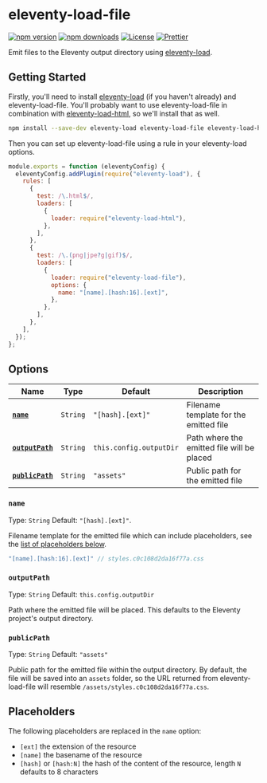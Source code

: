 # eleventy-load-file

[![npm version][npm-version-src]][npm-version-href]
[![npm downloads][npm-downloads-src]][npm-downloads-href]
[![License][license-src]][license-href]
[![Prettier][prettier-src]][prettier-href]

Emit files to the Eleventy output directory using [eleventy-load](https://github.com/gregives/eleventy-load).

## Getting Started

Firstly, you'll need to install [eleventy-load](https://github.com/gregives/eleventy-load) (if you haven't already) and eleventy-load-file. You'll probably want to use eleventy-load-file in combination with [eleventy-load-html](https://github.com/gregives/eleventy-load-html), so we'll install that as well.

```sh
npm install --save-dev eleventy-load eleventy-load-file eleventy-load-html
```

Then you can set up eleventy-load-file using a rule in your eleventy-load options.

```js
module.exports = function (eleventyConfig) {
  eleventyConfig.addPlugin(require("eleventy-load"), {
    rules: [
      {
        test: /\.html$/,
        loaders: [
          {
            loader: require("eleventy-load-html"),
          },
        ],
      },
      {
        test: /\.(png|jpe?g|gif)$/,
        loaders: [
          {
            loader: require("eleventy-load-file"),
            options: {
              name: "[name].[hash:16].[ext]",
            },
          },
        ],
      },
    ],
  });
};
```

## Options

| Name                            | Type     | Default                 | Description                                |
| ------------------------------- | -------- | ----------------------- | ------------------------------------------ |
| [**`name`**](#name)             | `String` | `"[hash].[ext]"`        | Filename template for the emitted file     |
| [**`outputPath`**](#outputpath) | `String` | `this.config.outputDir` | Path where the emitted file will be placed |
| [**`publicPath`**](#publicpath) | `String` | `"assets"`              | Public path for the emitted file           |

### `name`

Type: `String` Default: `"[hash].[ext]"`.

Filename template for the emitted file which can include placeholders, see the [list of placeholders below](#placeholders).

```c
"[name].[hash:16].[ext]" // styles.c0c108d2da16f77a.css
```

### `outputPath`

Type: `String` Default: `this.config.outputDir`

Path where the emitted file will be placed. This defaults to the Eleventy project's output directory.

### `publicPath`

Type: `String` Default: `"assets"`

Public path for the emitted file within the output directory. By default, the file will be saved into an `assets` folder, so the URL returned from eleventy-load-file will resemble `/assets/styles.c0c108d2da16f77a.css`.

## Placeholders

The following placeholders are replaced in the `name` option:

- `[ext]` the extension of the resource
- `[name]` the basename of the resource
- `[hash]` or `[hash:N]` the hash of the content of the resource, length `N` defaults to 8 characters

<!-- References -->

[npm-version-src]: https://img.shields.io/npm/v/eleventy-load-file/latest.svg
[npm-version-href]: https://npmjs.com/package/eleventy-load-file
[npm-downloads-src]: https://img.shields.io/npm/dt/eleventy-load-file.svg
[npm-downloads-href]: https://npmjs.com/package/eleventy-load-file
[license-src]: https://img.shields.io/npm/l/eleventy-load-file.svg
[license-href]: https://npmjs.com/package/eleventy-load-file
[prettier-src]: https://img.shields.io/badge/code_style-prettier-ff69b4.svg
[prettier-href]: https://github.com/prettier/prettier
